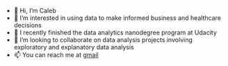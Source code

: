 - 👋 Hi, I’m Caleb
- 👀 I’m interested in using data to make informed business and healthcare decisions
- 🌱 I recently finished the data analytics nanodegree program at Udacity 
- 💞️ I’m looking to collaborate on data analysis projects involving exploratory and explanatory data analysis
- 📫 You can reach me at [gmail](ugorjicalebchijindu@gmail.com)

<!---
DataStance1/DataStance1 is a ✨ special ✨ repository because its `README.md` (this file) appears on your GitHub profile.
You can click the Preview link to take a look at your changes.
--->
